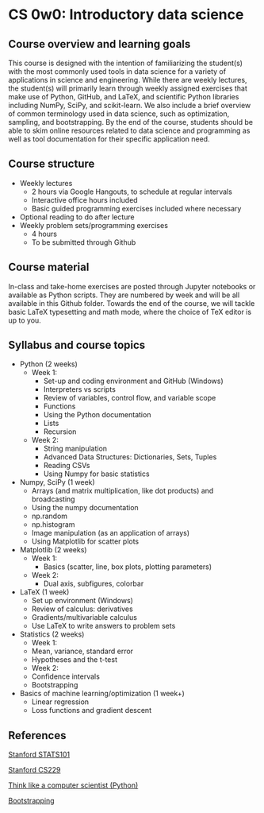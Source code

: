 # CS 0w0: Introductory data science

## Course overview and learning goals

This course is designed with the intention of familiarizing the student(s) with the most commonly used tools in data science for a variety of applications in science and engineering. While there are weekly lectures, the student(s) will primarily learn through weekly assigned exercises that make use of Python, GitHub, and LaTeX, and scientific Python libraries including NumPy, SciPy, and scikit-learn. We also include a brief overview of common terminology used in data science, such as optimization, sampling, and bootstrapping. By the end of the course, students should be able to skim online resources related to data science and programming as well as tool documentation for their specific application need.

## Course structure
- Weekly lectures
    - 2 hours via Google Hangouts, to schedule at regular intervals
    - Interactive office hours included
    - Basic guided programming exercises included where necessary
- Optional reading to do after lecture
- Weekly problem sets/programming exercises
    - 4 hours
    - To be submitted through Github

## Course material
In-class and take-home exercises are posted through Jupyter notebooks or available as Python scripts. They are numbered by week and will be all available in this Github folder. Towards the end of the course, we will tackle basic LaTeX typesetting and math mode, where the choice of TeX editor is up to you. 

## Syllabus and course topics
- Python (2 weeks)
    - Week 1:
        - Set-up and coding environment and GitHub (Windows)
        - Interpreters vs scripts
        - Review of variables, control flow, and variable scope
        - Functions
        - Using the Python documentation
        - Lists
        - Recursion
    - Week 2:
        - String manipulation
        - Advanced Data Structures: Dictionaries, Sets, Tuples
        - Reading CSVs
        - Using Numpy for basic statistics
- Numpy, SciPy (1 week)
    - Arrays (and matrix multiplication, like dot products) and broadcasting
    - Using the numpy documentation
    - np.random
    - np.histogram
    - Image manipulation (as an application of arrays)
    - Using Matplotlib for scatter plots
- Matplotlib (2 weeks)
    - Week 1:
        - Basics (scatter, line, box plots, plotting parameters)
    - Week 2:
        - Dual axis, subfigures, colorbar
- LaTeX (1 week)
    - Set up environment (Windows)
    - Review of calculus: derivatives
    - Gradients/multivariable calculus
    - Use LaTeX to write answers to problem sets
- Statistics (2 weeks)
    - Week 1:
    - Mean, variance, standard error
    - Hypotheses and the t-test
    - Week 2:
    - Confidence intervals
    - Bootstrapping
- Basics of machine learning/optimization (1 week+)
    - Linear regression
    - Loss functions and gradient descent

## References
[Stanford STATS101](https://web.stanford.edu/class/stats101/)

[Stanford CS229](http://cs229.stanford.edu/syllabus.html)

[Think like a computer scientist (Python)](http://interactivepython.org/runestone/static/thinkcspy/index.html)

[Bootstrapping](http://galton.uchicago.edu/~eichler/stat24600/Handouts/bootstrap.pdf)
